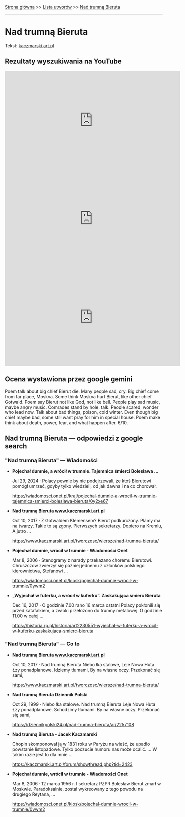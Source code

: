 [Strona główna](../index.md) >> [Lista utworów](../list.md) >> [Nad trumną Bieruta](339.md)

---

# Nad trumną Bieruta

Tekst: [kaczmarski.art.pl](https://www.kaczmarski.art.pl/tworczosc/wiersze/nad-trumna-bieruta/)

## Rezultaty wyszukiwania na YouTube

<iframe width="560" height="315" src="https://www.youtube.com/embed/W5LBk9S3mOw?si=IdontcarewhotheIRSsendsImnotpayingtaxes" title="YouTube video player" frameborder="0" allow="accelerometer; autoplay; clipboard-write; encrypted-media; gyroscope; picture-in-picture; web-share" referrerpolicy="strict-origin-when-cross-origin" allowfullscreen></iframe>

<iframe width="560" height="315" src="https://www.youtube.com/embed/qPpJUb3WR0Y?si=IdontcarewhotheIRSsendsImnotpayingtaxes" title="YouTube video player" frameborder="0" allow="accelerometer; autoplay; clipboard-write; encrypted-media; gyroscope; picture-in-picture; web-share" referrerpolicy="strict-origin-when-cross-origin" allowfullscreen></iframe>

<iframe width="560" height="315" src="https://www.youtube.com/embed/gqWAOAM0wOA?si=IdontcarewhotheIRSsendsImnotpayingtaxes" title="YouTube video player" frameborder="0" allow="accelerometer; autoplay; clipboard-write; encrypted-media; gyroscope; picture-in-picture; web-share" referrerpolicy="strict-origin-when-cross-origin" allowfullscreen></iframe>

## Ocena wystawiona przez google gemini

Poem talk about big chief Bierut die. Many people sad, cry. Big chief come from far place, Moskva. Some think Moskva hurt Bierut, like other chief Gotwald. Poem say Bierut not like God, not like bell. People play sad music, maybe angry music. Comrades stand by hole, talk. People scared, wonder who lead now. Talk about bad things, poison, cold winter. Even though big chief maybe bad, some still want pray for him in special house. Poem make think about death, power, fear, and what happen after. 6/10.


## Nad trumną Bieruta — odpowiedzi z google search

### "Nad trumną Bieruta" — Wiadomości

- **Pojechał dumnie, a wrócił w trumnie. Tajemnica śmierci Bolesława ...**

    Jul 29, 2024  ·  Polacy pewnie by nie podejrzewali, że ktoś Bierutowi pomógł umrzeć, gdyby tylko wiedzieli, od jak dawna i na co chorował. 

   <https://wiadomosci.onet.pl/kraj/pojechal-dumnie-a-wrocil-w-trumnie-tajemnica-smierci-boleslawa-bieruta/0y2xe67>
- **Nad trumną Bieruta www.kaczmarski.art.pl**

    Oct 10, 2017  ·  Z Gotwaldem Klemensem? Bierut podkurczony. Plamy ma na twarzy, Takie to są zgony. Pierwszych sekretarzy. Dopiero na Kremlu, A jutro ... 

   <https://www.kaczmarski.art.pl/tworczosc/wiersze/nad-trumna-bieruta/>
- **Pojechał dumnie, wrócił w trumnie - Wiadomości Onet**

    Mar 8, 2006  ·  Stenogramy z narady przekazano choremu Bierutowi. Chruszczow zwierzył się później jednemu z członków polskiego kierownictwa, Stefanowi ... 

   <https://wiadomosci.onet.pl/kiosk/pojechal-dumnie-wrocil-w-trumnie/0ywm2>
- **„Wyjechał w futerku, a wrócił w kuferku”. Zaskakująca śmierć Bieruta**

    Dec 16, 2017  ·  O godzinie 7.00 rano 16 marca ostatni Polacy pokłonili się przed katafalkiem, a zwłoki przełożono do trumny metalowej. O godzinie 11.00 w całej ... 

   <https://historia.rp.pl/historia/art2230551-wyjechal-w-futerku-a-wrocil-w-kuferku-zaskakujaca-smierc-bieruta>

### "Nad trumną Bieruta" — Co to

- **Nad trumną Bieruta www.kaczmarski.art.pl**

    Oct 10, 2017  ·  Nad trumną Bieruta Niebo łka stalowe, Leje Nowa Huta Łzy ponadplanowe. Idziemy tłumami, By na własne oczy. Przekonać się sami, 

   <https://www.kaczmarski.art.pl/tworczosc/wiersze/nad-trumna-bieruta/>
- **Nad trumną Bieruta  Dziennik Polski**

    Oct 29, 1999  ·  Niebo łka stalowe. Nad trumną Bieruta Leje Nowa Huta Łzy ponadplanowe. Schodzimy tłumami. By na własne oczy. Przekonać się sami, 

   <https://dziennikpolski24.pl/nad-trumna-bieruta/ar/2257108>
- **Nad trumną Bieruta - Jacek Kaczmarski**

    Chopin skomponował ją w 1831 roku w Paryżu na wieść, że upadło powstanie listopadowe. Tylko poczucie humoru nas może ocalić. ... W takim razie jest to dla mnie ... 

   <https://kaczmarski.art.pl/forum/showthread.php?tid=2423>
- **Pojechał dumnie, wrócił w trumnie - Wiadomości Onet**

    Mar 8, 2006  ·  12 marca 1956 r. I sekretarz PZPR Bolesław Bierut zmarł w Moskwie. Paradoksalnie, został wykreowany z tego powodu na drugiego Reytana, ... 

   <https://wiadomosci.onet.pl/kiosk/pojechal-dumnie-wrocil-w-trumnie/0ywm2>

